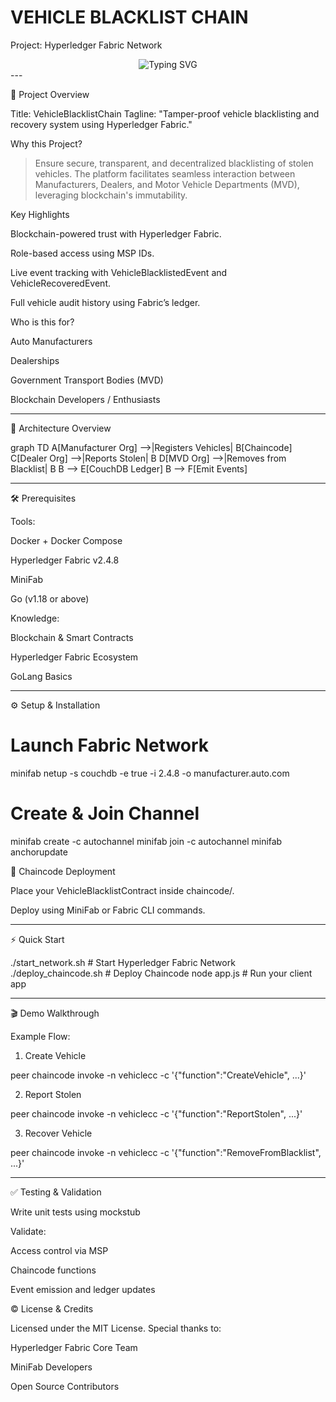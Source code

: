 # VEHICLE BLACKLIST CHAIN
Project: Hyperledger Fabric Network


<div align="center"><img src="https://readme-typing-svg.herokuapp.com?font=Fira+Code&duration=3000&pause=1000&color=00F001&width=435&lines=VEHICLEBLACKLISTCHAIN" alt="Typing SVG" />

  

</div>
---

🚗 Project Overview

Title: VehicleBlacklistChain
Tagline: "Tamper-proof vehicle blacklisting and recovery system using Hyperledger Fabric."

Why this Project?

> Ensure secure, transparent, and decentralized blacklisting of stolen vehicles. The platform facilitates seamless interaction between Manufacturers, Dealers, and Motor Vehicle Departments (MVD), leveraging blockchain's immutability.



Key Highlights

Blockchain-powered trust with Hyperledger Fabric.

Role-based access using MSP IDs.

Live event tracking with VehicleBlacklistedEvent and VehicleRecoveredEvent.

Full vehicle audit history using Fabric’s ledger.


Who is this for?

Auto Manufacturers

Dealerships

Government Transport Bodies (MVD)

Blockchain Developers / Enthusiasts



---

🧱 Architecture Overview

graph TD
  A[Manufacturer Org] -->|Registers Vehicles| B[Chaincode]
  C[Dealer Org] -->|Reports Stolen| B
  D[MVD Org] -->|Removes from Blacklist| B
  B --> E[CouchDB Ledger]
  B --> F[Emit Events]




---

🛠️ Prerequisites

Tools:

Docker + Docker Compose

Hyperledger Fabric v2.4.8

MiniFab

Go (v1.18 or above)


Knowledge:

Blockchain & Smart Contracts

Hyperledger Fabric Ecosystem

GoLang Basics



---

⚙️ Setup & Installation

# Launch Fabric Network
minifab netup -s couchdb -e true -i 2.4.8 -o manufacturer.auto.com

# Create & Join Channel
minifab create -c autochannel
minifab join -c autochannel
minifab anchorupdate

🧩 Chaincode Deployment

Place your VehicleBlacklistContract inside chaincode/.

Deploy using MiniFab or Fabric CLI commands.



---

⚡ Quick Start

./start_network.sh         # Start Hyperledger Fabric Network
./deploy_chaincode.sh     # Deploy Chaincode
node app.js               # Run your client app


---

🎬 Demo Walkthrough

Example Flow:

1. Create Vehicle



peer chaincode invoke -n vehiclecc -c '{"function":"CreateVehicle", ...}'

2. Report Stolen



peer chaincode invoke -n vehiclecc -c '{"function":"ReportStolen", ...}'

3. Recover Vehicle



peer chaincode invoke -n vehiclecc -c '{"function":"RemoveFromBlacklist", ...}'


---

✅ Testing & Validation

Write unit tests using mockstub

Validate:

Access control via MSP

Chaincode functions

Event emission and ledger updates





© License & Credits

Licensed under the MIT License.
Special thanks to:

Hyperledger Fabric Core Team

MiniFab Developers

Open Source Contributors

